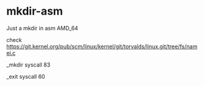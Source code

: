 # mkdir-asm
Just a mkdir in asm AMD_64

check https://git.kernel.org/pub/scm/linux/kernel/git/torvalds/linux.git/tree/fs/namei.c

_mkdir
  syscall 83

_exit
  syscall 60
